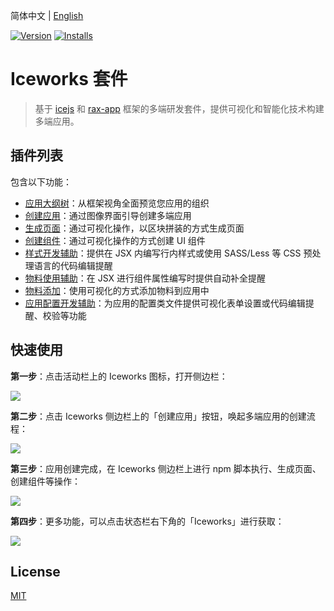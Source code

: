 简体中文 | [English](./README.en.md)

[![Version](https://vsmarketplacebadge.apphb.com/version/iceworks-team.iceworks.svg)](https://marketplace.visualstudio.com/items?itemName=iceworks-team.iceworks)
[![Installs](https://vsmarketplacebadge.apphb.com/installs-short/iceworks-team.iceworks.svg)](https://marketplace.visualstudio.com/items?itemName=iceworks-team.iceworks)

# Iceworks 套件

> 基于 [icejs](https://ice.work/) 和 [rax-app](https://rax.js.org/) 框架的多端研发套件，提供可视化和智能化技术构建多端应用。

## 插件列表

包含以下功能：

- [应用大纲树](https://marketplace.visualstudio.com/items?itemName=iceworks-team.iceworks-app)：从框架视角全面预览您应用的组织
- [创建应用](https://marketplace.visualstudio.com/items?itemName=iceworks-team.iceworks-project-creator)：通过图像界面引导创建多端应用
- [生成页面](https://marketplace.visualstudio.com/items?itemName=iceworks-team.iceworks-page-builder)：通过可视化操作，以区块拼装的方式生成页面
- [创建组件](https://marketplace.visualstudio.com/items?itemName=iceworks-team.iceworks-component-builder)：通过可视化操作的方式创建 UI 组件
- [样式开发辅助](https://marketplace.visualstudio.com/items?itemName=iceworks-team.iceworks-style-helper)：提供在 JSX 内编写行内样式或使用 SASS/Less 等 CSS 预处理语言的代码编辑提醒
- [物料使用辅助](https://marketplace.visualstudio.com/items?itemName=iceworks-team.iceworks-material-helper)：在 JSX 进行组件属性编写时提供自动补全提醒
- [物料添加](https://marketplace.visualstudio.com/items?itemName=iceworks-team.iceworks-material-import)：使用可视化的方式添加物料到应用中
- [应用配置开发辅助](https://marketplace.visualstudio.com/items?itemName=iceworks-team.iceworks-config-helper)：为应用的配置类文件提供可视化表单设置或代码编辑提醒、校验等功能

## 快速使用

**第一步**：点击活动栏上的 Iceworks 图标，打开侧边栏：

![](https://img.alicdn.com/tfs/TB1OcojNaL7gK0jSZFBXXXZZpXa-2048-1536.png_790x10000.jpg)

**第二步**：点击 Iceworks 侧边栏上的「创建应用」按钮，唤起多端应用的创建流程：

![](https://img.alicdn.com/tfs/TB1ts7cNeL2gK0jSZPhXXahvXXa-2048-1536.png_790x10000.jpg)

**第三步**：应用创建完成，在 Iceworks 侧边栏上进行 npm 脚本执行、生成页面、创建组件等操作：

![](https://img.alicdn.com/tfs/TB18aIoNkT2gK0jSZFkXXcIQFXa-2048-1536.png_790x10000.jpg)

**第四步**：更多功能，可以点击状态栏右下角的「Iceworks」进行获取：

![](https://img.alicdn.com/tfs/TB1jjUjNaL7gK0jSZFBXXXZZpXa-2048-1536.png_790x10000.jpg)

## License

[MIT](https://github.com/ice-lab/iceworks/blob/master/LICENSE)
